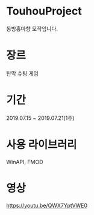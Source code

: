 # TouhouProject
동방홍마향 모작입니다.
# 장르
탄막 슈팅 게임
# 기간
2019.07.15 ~ 2019.07.21(1주)
# 사용 라이브러리
WinAPI, FMOD
# 영상
https://youtu.be/QWX7YptVWE0
